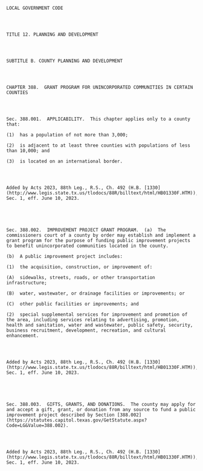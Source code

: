 ﻿
    
    
    	
    					
    
    
    LOCAL GOVERNMENT CODE
    
      
    
    
    TITLE 12. PLANNING AND DEVELOPMENT
    
      
    
    
    SUBTITLE B. COUNTY PLANNING AND DEVELOPMENT
    
      
    
    
    CHAPTER 388.  GRANT PROGRAM FOR UNINCORPORATED COMMUNITIES IN CERTAIN COUNTIES
    
      
    
    
    Sec. 388.001.  APPLICABILITY.  This chapter applies only to a county that:
    
    (1)  has a population of not more than 3,000;
    
    (2)  is adjacent to at least three counties with populations of less than 10,000; and
    
    (3)  is located on an international border.
    
    
    
    
    Added by Acts 2023, 88th Leg., R.S., Ch. 492 (H.B. [1330](http://www.legis.state.tx.us/tlodocs/88R/billtext/html/HB01330F.HTM)), Sec. 1, eff. June 10, 2023.
    
    
    
    
    
    Sec. 388.002.  IMPROVEMENT PROJECT GRANT PROGRAM.  (a)  The commissioners court of a county by order may establish and implement a grant program for the purpose of funding public improvement projects to benefit unincorporated communities located in the county.
    
    (b)  A public improvement project includes:
    
    (1)  the acquisition, construction, or improvement of:
    
    (A)  sidewalks, streets, roads, or other transportation infrastructure;
    
    (B)  water, wastewater, or drainage facilities or improvements; or
    
    (C)  other public facilities or improvements; and
    
    (2)  special supplemental services for improvement and promotion of the area, including services relating to advertising, promotion, health and sanitation, water and wastewater, public safety, security, business recruitment, development, recreation, and cultural enhancement.
    
    
    
    
    Added by Acts 2023, 88th Leg., R.S., Ch. 492 (H.B. [1330](http://www.legis.state.tx.us/tlodocs/88R/billtext/html/HB01330F.HTM)), Sec. 1, eff. June 10, 2023.
    
    
    
    
    
    Sec. 388.003.  GIFTS, GRANTS, AND DONATIONS.  The county may apply for and accept a gift, grant, or donation from any source to fund a public improvement project described by Section [388.002](https://statutes.capitol.texas.gov/GetStatute.aspx?Code=LG&Value=388.002).
    
    
    
    
    Added by Acts 2023, 88th Leg., R.S., Ch. 492 (H.B. [1330](http://www.legis.state.tx.us/tlodocs/88R/billtext/html/HB01330F.HTM)), Sec. 1, eff. June 10, 2023.
    
    
    
    
    				
